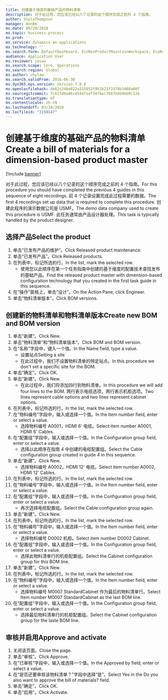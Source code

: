 ```yaml
---
title: 创建基于维度的基础产品的物料清单
description: 对于此过程，您应该已经以八个记录的这个顺序完成之前的 4 个指南。
author: ShylaThompson
manager: AnnBe
ms.date: 08/29/2018
ms.topic: business-process
ms.prod: ''
ms.service: dynamics-ax-applications
ms.technology: ''
ms.search.form: DefaultDashboard, EcoResProductMaintainWorkspace, EcoResProductOpenCasesFormPart, EcoResProductDetailsExtended, BOMConsistOf, BOMTable, InventItemIdLookupSimple, HcmWorkerLookUp
audience: Application User
ms.reviewer: josaw
ms.search.scope: Core, Operations
ms.search.region: Global
ms.author: shylaw
ms.search.validFrom: 2016-06-30
ms.dyn365.ops.version: Version 7.0.0
ms.openlocfilehash: de62c246e022a315852f9b1b21f3378b3408a00f
ms.sourcegitcommit: fcb27d6a46cd544feef34f6ec7607bdd46b0c12b
ms.translationtype: HT
ms.contentlocale: zh-CN
ms.lasthandoff: 03/18/2020
ms.locfileid: "3150147"
---
```

# <a name="create-a-bill-of-materials-for-a-dimension-based-product-master"></a><span data-ttu-id="ae2cf-103">创建基于维度的基础产品的物料清单</span><span class="sxs-lookup"><span data-stu-id="ae2cf-103">Create a bill of materials for a dimension-based product master</span></span>

[!include [banner](../../includes/banner.md)]

<span data-ttu-id="ae2cf-104">对于此过程，您应该已经以八个记录的这个顺序完成之前的 4 个指南。</span><span class="sxs-lookup"><span data-stu-id="ae2cf-104">For this procedure you should have completed the previous 4 guides in this sequence of eight recordings.</span></span> <span data-ttu-id="ae2cf-105">前 4 个记录设置完成此过程需要的数据。</span><span class="sxs-lookup"><span data-stu-id="ae2cf-105">The first 4 recordings set up data that is required to complete this procedure.</span></span> <span data-ttu-id="ae2cf-106">创建此程序的演示数据公司是 USMF。</span><span class="sxs-lookup"><span data-stu-id="ae2cf-106">The demo data company used to create this procedure is USMF.</span></span> <span data-ttu-id="ae2cf-107">此任务通常由产品设计器处理。</span><span class="sxs-lookup"><span data-stu-id="ae2cf-107">This task is typically handled by the product designer.</span></span>


## <a name="select-the-product"></a><span data-ttu-id="ae2cf-108">选择产品</span><span class="sxs-lookup"><span data-stu-id="ae2cf-108">Select the product</span></span>
1. <span data-ttu-id="ae2cf-109">单击“已发布产品的维护”。</span><span class="sxs-lookup"><span data-stu-id="ae2cf-109">Click Released product maintenance.</span></span>
2. <span data-ttu-id="ae2cf-110">单击“已发布产品”。</span><span class="sxs-lookup"><span data-stu-id="ae2cf-110">Click Released products.</span></span>
3. <span data-ttu-id="ae2cf-111">在列表中，标记所选的行。</span><span class="sxs-lookup"><span data-stu-id="ae2cf-111">In the list, mark the selected row.</span></span>
    * <span data-ttu-id="ae2cf-112">使用您以此顺序在第一个任务指南中创建的基于维度的配置技术查找发布的基础产品。</span><span class="sxs-lookup"><span data-stu-id="ae2cf-112">Find the released product master with dimension-based configuration technology that you created in the first task guide in this sequence.</span></span>  
4. <span data-ttu-id="ae2cf-113">在“操作”窗格上，单击“设计”。</span><span class="sxs-lookup"><span data-stu-id="ae2cf-113">On the Action Pane, click Engineer.</span></span>
5. <span data-ttu-id="ae2cf-114">单击“物料清单版本”。</span><span class="sxs-lookup"><span data-stu-id="ae2cf-114">Click BOM versions.</span></span>

## <a name="create-new-bom-and-bom-version"></a><span data-ttu-id="ae2cf-115">创建新的物料清单和物料清单版本</span><span class="sxs-lookup"><span data-stu-id="ae2cf-115">Create new BOM and BOM version</span></span>
1. <span data-ttu-id="ae2cf-116">单击“新建”。</span><span class="sxs-lookup"><span data-stu-id="ae2cf-116">Click New.</span></span>
2. <span data-ttu-id="ae2cf-117">单击“物料清单”和“物料清单版本”。</span><span class="sxs-lookup"><span data-stu-id="ae2cf-117">Click BOM and BOM version.</span></span>
3. <span data-ttu-id="ae2cf-118">在“名称”字段中，键入一个值。</span><span class="sxs-lookup"><span data-stu-id="ae2cf-118">In the Name field, type a value.</span></span>
    * <span data-ttu-id="ae2cf-119">设置站点</span><span class="sxs-lookup"><span data-stu-id="ae2cf-119">Setting a site</span></span>  
    * <span data-ttu-id="ae2cf-120">在此过程中，我们不设置物料清单的特定站点。</span><span class="sxs-lookup"><span data-stu-id="ae2cf-120">In this procedure we don't set a specific site for the BOM.</span></span>  
4. <span data-ttu-id="ae2cf-121">单击“确定”。</span><span class="sxs-lookup"><span data-stu-id="ae2cf-121">Click OK.</span></span>
5. <span data-ttu-id="ae2cf-122">单击“新建”。</span><span class="sxs-lookup"><span data-stu-id="ae2cf-122">Click New.</span></span>
    * <span data-ttu-id="ae2cf-123">在此过程中，我们将添加四行到物料清单。</span><span class="sxs-lookup"><span data-stu-id="ae2cf-123">In this procedure we will add four lines to the BOM.</span></span> <span data-ttu-id="ae2cf-124">两行表示电缆选项，两行表示机柜选项。</span><span class="sxs-lookup"><span data-stu-id="ae2cf-124">Two lines represent cable options and two lines represent cabinet options.</span></span>  
6. <span data-ttu-id="ae2cf-125">在列表中，标记所选的行。</span><span class="sxs-lookup"><span data-stu-id="ae2cf-125">In the list, mark the selected row.</span></span>
7. <span data-ttu-id="ae2cf-126">在“物料编号”字段中，输入或选择一个值。</span><span class="sxs-lookup"><span data-stu-id="ae2cf-126">In the Item number field, enter or select a value.</span></span>
    * <span data-ttu-id="ae2cf-127">选择物料编号 A0001，HDMI 6' 电缆。</span><span class="sxs-lookup"><span data-stu-id="ae2cf-127">Select item number A0001, HDMI 6' Cables.</span></span>  
8. <span data-ttu-id="ae2cf-128">在“配置组”字段中，输入或选择一个值。</span><span class="sxs-lookup"><span data-stu-id="ae2cf-128">In the Configuration group field, enter or select a value.</span></span>
    * <span data-ttu-id="ae2cf-129">选择以此顺序在指南 4 中创建的电缆配置组。</span><span class="sxs-lookup"><span data-stu-id="ae2cf-129">Select the Cable configuration group created in guide 4 in this sequence.</span></span>  
9. <span data-ttu-id="ae2cf-130">单击“新建”。</span><span class="sxs-lookup"><span data-stu-id="ae2cf-130">Click New.</span></span>
    * <span data-ttu-id="ae2cf-131">选择物料编号 A0002，HDMI 12' 电缆。</span><span class="sxs-lookup"><span data-stu-id="ae2cf-131">Select item number A0002, HDMI 12' Cables.</span></span>  
10. <span data-ttu-id="ae2cf-132">在列表中，标记所选的行。</span><span class="sxs-lookup"><span data-stu-id="ae2cf-132">In the list, mark the selected row.</span></span>
11. <span data-ttu-id="ae2cf-133">在“物料编号”字段中，输入或选择一个值。</span><span class="sxs-lookup"><span data-stu-id="ae2cf-133">In the Item number field, enter or select a value.</span></span>
12. <span data-ttu-id="ae2cf-134">在“配置组”字段中，输入或选择一个值。</span><span class="sxs-lookup"><span data-stu-id="ae2cf-134">In the Configuration group field, enter or select a value.</span></span>
    * <span data-ttu-id="ae2cf-135">再次选择电缆配置组。</span><span class="sxs-lookup"><span data-stu-id="ae2cf-135">Select the Cable configuration group again.</span></span>  
13. <span data-ttu-id="ae2cf-136">单击“新建”。</span><span class="sxs-lookup"><span data-stu-id="ae2cf-136">Click New.</span></span>
14. <span data-ttu-id="ae2cf-137">在列表中，标记所选的行。</span><span class="sxs-lookup"><span data-stu-id="ae2cf-137">In the list, mark the selected row.</span></span>
15. <span data-ttu-id="ae2cf-138">在“物料编号”字段中，输入或选择一个值。</span><span class="sxs-lookup"><span data-stu-id="ae2cf-138">In the Item number field, enter or select a value.</span></span>
    * <span data-ttu-id="ae2cf-139">选择物料编号 D0002 机柜。</span><span class="sxs-lookup"><span data-stu-id="ae2cf-139">Select item number D0002 Cabinet.</span></span>  
16. <span data-ttu-id="ae2cf-140">在“配置组”字段中，输入或选择一个值。</span><span class="sxs-lookup"><span data-stu-id="ae2cf-140">In the Configuration group field, enter or select a value.</span></span>
    * <span data-ttu-id="ae2cf-141">选择此物料清单行的机柜配置组。</span><span class="sxs-lookup"><span data-stu-id="ae2cf-141">Select the Cabinet configuration group for this BOM line.</span></span>  
17. <span data-ttu-id="ae2cf-142">单击“新建”。</span><span class="sxs-lookup"><span data-stu-id="ae2cf-142">Click New.</span></span>
18. <span data-ttu-id="ae2cf-143">在列表中，标记所选的行。</span><span class="sxs-lookup"><span data-stu-id="ae2cf-143">In the list, mark the selected row.</span></span>
19. <span data-ttu-id="ae2cf-144">在“物料编号”字段中，输入或选择一个值。</span><span class="sxs-lookup"><span data-stu-id="ae2cf-144">In the Item number field, enter or select a value.</span></span>
    * <span data-ttu-id="ae2cf-145">选择物料编号 M0007 StandardCabinet 作为最后的物料清单行。</span><span class="sxs-lookup"><span data-stu-id="ae2cf-145">Select Item number M0007 StandardCabinet as the last BOM line.</span></span>  
20. <span data-ttu-id="ae2cf-146">在“配置组”字段中，输入或选择一个值。</span><span class="sxs-lookup"><span data-stu-id="ae2cf-146">In the Configuration group field, enter or select a value.</span></span>
    * <span data-ttu-id="ae2cf-147">选择最后物料清单行的机柜配置组。</span><span class="sxs-lookup"><span data-stu-id="ae2cf-147">Select the Cabinet configuration group for the laste BOM line.</span></span>  

## <a name="approve-and-activate"></a><span data-ttu-id="ae2cf-148">审核并启用</span><span class="sxs-lookup"><span data-stu-id="ae2cf-148">Approve and activate</span></span>
1. <span data-ttu-id="ae2cf-149">关闭该页面。</span><span class="sxs-lookup"><span data-stu-id="ae2cf-149">Close the page.</span></span>
2. <span data-ttu-id="ae2cf-150">单击“审核”。</span><span class="sxs-lookup"><span data-stu-id="ae2cf-150">Click Approve.</span></span>
3. <span data-ttu-id="ae2cf-151">在“已审核”字段中，输入或选择一个值。</span><span class="sxs-lookup"><span data-stu-id="ae2cf-151">In the Approved by field, enter or select a value.</span></span>
4. <span data-ttu-id="ae2cf-152">在“是否还要审核该物料清单？”字段中选择“是”。</span><span class="sxs-lookup"><span data-stu-id="ae2cf-152">Select Yes in the Do you also want to approve the bill of materials? field.</span></span>
5. <span data-ttu-id="ae2cf-153">单击“确定”。</span><span class="sxs-lookup"><span data-stu-id="ae2cf-153">Click OK.</span></span>
6. <span data-ttu-id="ae2cf-154">单击“启用”。</span><span class="sxs-lookup"><span data-stu-id="ae2cf-154">Click Activate.</span></span>

